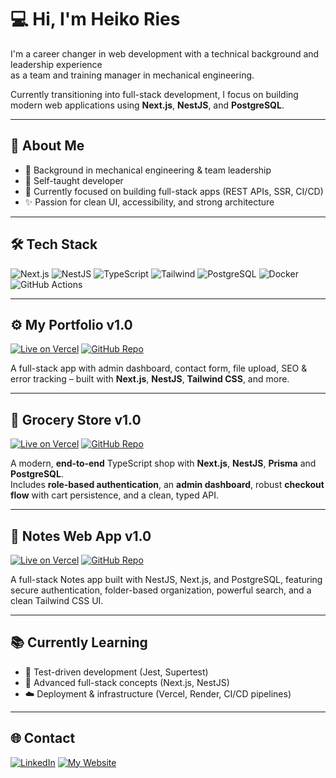 # 💻 Hi, I'm Heiko Ries

I'm a career changer in web development with a technical background and leadership experience  
as a team and training manager in mechanical engineering.

Currently transitioning into full-stack development, I focus on building modern web applications using **Next.js**, **NestJS**, and **PostgreSQL**.

---

## 🚀 About Me

- 🧰 Background in mechanical engineering & team leadership  
- 🧠 Self-taught developer
- 🎯 Currently focused on building full-stack apps (REST APIs, SSR, CI/CD)  
- ✨ Passion for clean UI, accessibility, and strong architecture  

---

## 🛠 Tech Stack
![Next.js](https://img.shields.io/badge/-Next.js-black?logo=next.js)
![NestJS](https://img.shields.io/badge/-NestJS-red?logo=nestjs)
![TypeScript](https://img.shields.io/badge/-TypeScript-3178c6?logo=typescript)
![Tailwind](https://img.shields.io/badge/Tailwind_CSS-Design-38BDF8?logo=tailwindcss)
![PostgreSQL](https://img.shields.io/badge/-PostgreSQL-336791?logo=postgresql)
![Docker](https://img.shields.io/badge/-Docker-2496ED?logo=docker)
![GitHub Actions](https://img.shields.io/badge/-GitHub%20Actions-2088FF?logo=githubactions)

---

## ⚙️ My Portfolio v1.0 

[![Live on Vercel](https://img.shields.io/badge/Live-Vercel-000?logo=vercel)](https://my-portfolio-henna-one-36.vercel.app/)
[![GitHub Repo](https://img.shields.io/badge/GitHub-Repo-181717?logo=github)](https://github.com/Hikko218/My-Portfolio)

A full-stack app with admin dashboard, contact form, file upload, SEO & error tracking – built with **Next.js**, **NestJS**, **Tailwind CSS**, and more.

---

## 🛒 Grocery Store v1.0 

[![Live on Vercel](https://img.shields.io/badge/Live-Vercel-000?logo=vercel)](https://grocery-store-ckfe.vercel.app/)
[![GitHub Repo](https://img.shields.io/badge/GitHub-Repo-181717?logo=github)](https://github.com/Hikko218/Grocery-Store)

A modern, **end‑to‑end** TypeScript shop with **Next.js**, **NestJS**, **Prisma** and **PostgreSQL**.  
Includes **role‑based authentication**, an **admin dashboard**, robust **checkout flow** with cart persistence, and a clean, typed API.

---

## 📝 Notes Web App v1.0 

[![Live on Vercel](https://img.shields.io/badge/Live-Vercel-000?logo=vercel)](https://notes-web-app-tan.vercel.app/)
[![GitHub Repo](https://img.shields.io/badge/GitHub-Repo-181717?logo=github)](https://github.com/Hikko218/Notes-Web-App)

A full-stack Notes app built with NestJS, Next.js, and PostgreSQL, featuring secure authentication, folder-based organization, powerful search, and a clean Tailwind CSS UI.

---

## 📚 Currently Learning

- 🧪 Test-driven development (Jest, Supertest)
- 🧩 Advanced full-stack concepts (Next.js, NestJS)
- ☁️ Deployment & infrastructure (Vercel, Render, CI/CD pipelines)  

---

## 🌐 Contact
[![LinkedIn](https://img.shields.io/badge/LinkedIn-Heiko%20Ries-blue?style=flat-square&logo=linkedin)](https://www.linkedin.com/in/heiko-ries-b35778374)
[![My Website](https://img.shields.io/badge/Live-Vercel-000?logo=vercel)](https://my-portfolio-henna-one-36.vercel.app/)
